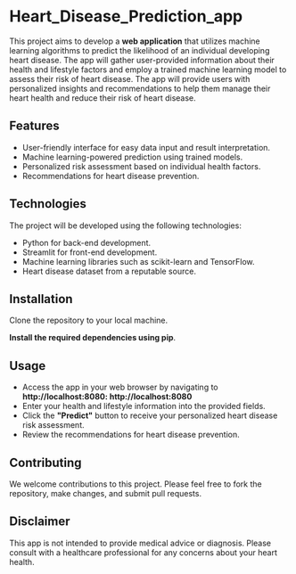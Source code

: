 # Heart_Disease_Prediction_app
This project aims to develop a **web application** that utilizes machine learning algorithms to predict the likelihood of an individual developing heart disease. The app will gather user-provided information about their health and lifestyle factors and employ a trained machine learning model to assess their risk of heart disease. The app will provide users with personalized insights and recommendations to help them manage their heart health and reduce their risk of heart disease.

## Features 
- User-friendly interface for easy data input and result interpretation.
- Machine learning-powered prediction using trained models.
- Personalized risk assessment based on individual health factors.
- Recommendations for heart disease prevention.

## Technologies
The project will be developed using the following technologies:

- Python for back-end development.  
- Streamlit for front-end development.
- Machine learning libraries such as scikit-learn and TensorFlow.
- Heart disease dataset from a reputable source.

## Installation
 Clone the repository to your local machine.
 
**Install the required dependencies using pip**.

## Usage
- Access the app in your web browser by navigating to **http://localhost:8080: http://localhost:8080**
- Enter your health and lifestyle information into the provided fields.
- Click the **"Predict"** button to receive your personalized heart disease risk assessment.
- Review the recommendations for heart disease prevention.
  
## Contributing
We welcome contributions to this project. Please feel free to fork the repository, make changes, and submit pull requests.


## Disclaimer
This app is not intended to provide medical advice or diagnosis. Please consult with a healthcare professional for any concerns about your heart health.
